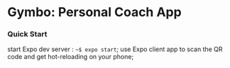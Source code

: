 # Gymbo: Personal Coach App

### Quick Start

start Expo dev server : `~$ expo start`;
use Expo client app to scan the QR code and get hot-reloading on your phone;


